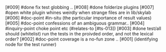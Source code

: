 [#009]       #done fix test globbing ..
[#008]       #done folderize plugins
[#007] #open white plugin whines weirdly when strange files are in lib/skylab
[#006]       #doc-point #in-situ (the particular importance of result values)
[#005]       #doc-point confessions of an ambiguous grammar..
[#004]       #inquiry-point choke point etc (#relates-to [#ts-013])
[#003]       #done test/all should (whitelist) run the tests in the proivded order,
             and not the lexical order?
[#002]       #doc-point coverage is a no-fun zone ..
[#001]       (identifying node for the test runner)
